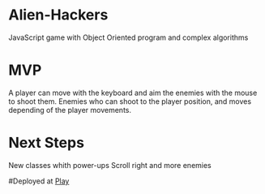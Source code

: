 # Alien-Hackers
JavaScript game with Object Oriented program and complex algorithms 

# MVP 
A player can move with the keyboard and aim the enemies with the mouse to shoot them.
Enemies who can shoot to the player position, and moves depending of the player movements.

# Next Steps
New classes whith power-ups
Scroll right and more enemies 

#Deployed at 
<a href=https://fluty84.github.io/Alien-Hackers/> Play </a>
